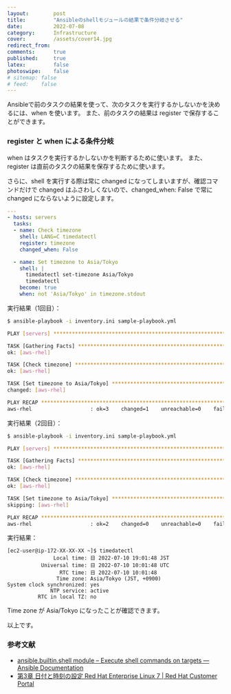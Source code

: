 ```yaml
---
layout:        post
title:         "Ansibleのshellモジュールの結果で条件分岐させる"
date:          2022-07-08
category:      Infrastructure
cover:         /assets/cover14.jpg
redirect_from:
comments:      true
published:     true
latex:         false
photoswipe:    false
# sitemap: false
# feed:    false
---
```


Ansibleで前のタスクの結果を使って、次のタスクを実行するかしないかを決めるには、when を使います。
また、前のタスクの結果は register で保存することができます。

### register と when による条件分岐
when はタスクを実行するかしないかを判断するために使います。
また、register は直前のタスクの結果を保存するために使います。

さらに、shell を実行する際は常に changed になってしまいますが、確認コマンドだけで changed はふさわしくないので、changed_when: False で常に changed にならないように設定します。

```yml
---
- hosts: servers
  tasks:
  - name: Check timezone
    shell: LANG=C timedatectl
    register: timezone
    changed_when: False

  - name: Set timezone to Asia/Tokyo
    shell: |
      timedatectl set-timezone Asia/Tokyo
      timedatectl
    become: true
    when: not 'Asia/Tokyo' in timezone.stdout
```

実行結果（1回目）：
```bash
$ ansible-playbook -i inventory.ini sample-playbook.yml

PLAY [servers] *****************************************************************

TASK [Gathering Facts] *********************************************************
ok: [aws-rhel]

TASK [Check timezone] **********************************************************
ok: [aws-rhel]

TASK [Set timezone to Asia/Tokyo] **********************************************
changed: [aws-rhel]

PLAY RECAP *********************************************************************
aws-rhel                   : ok=3    changed=1    unreachable=0    failed=0    skipped=0    rescued=0    ignored=0  
```

実行結果（2回目）：
```bash
$ ansible-playbook -i inventory.ini sample-playbook.yml

PLAY [servers] *****************************************************************

TASK [Gathering Facts] *********************************************************
ok: [aws-rhel]

TASK [Check timezone] **********************************************************
ok: [aws-rhel]

TASK [Set timezone to Asia/Tokyo] **********************************************
skipping: [aws-rhel]

PLAY RECAP *********************************************************************
aws-rhel                   : ok=2    changed=0    unreachable=0    failed=0    skipped=1    rescued=0    ignored=0 
```

実行結果：

```output
[ec2-user@ip-172-XX-XX-XX ~]$ timedatectl
               Local time: 日 2022-07-10 19:01:48 JST
           Universal time: 日 2022-07-10 10:01:48 UTC
                 RTC time: 日 2022-07-10 10:01:48
                Time zone: Asia/Tokyo (JST, +0900)
System clock synchronized: yes
              NTP service: active
          RTC in local TZ: no
```

Time zone が Asia/Tokyo になったことが確認できます。

以上です。

### 参考文献
- [ansible.builtin.shell module – Execute shell commands on targets — Ansible Documentation](https://docs.ansible.com/ansible/latest/collections/ansible/builtin/shell_module.html)
- [第3章 日付と時刻の設定 Red Hat Enterprise Linux 7 \| Red Hat Customer Portal](https://access.redhat.com/documentation/ja-jp/red_hat_enterprise_linux/7/html/system_administrators_guide/chap-configuring_the_date_and_time)

